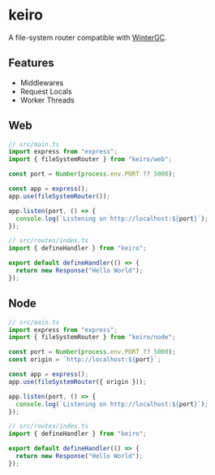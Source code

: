 # keiro

A file-system router compatible with [WinterGC](https://wintercg.org/).

## Features

- Middlewares
- Request Locals
- Worker Threads

## Web

```ts
// src/main.ts
import express from "express";
import { fileSystemRouter } from "keiro/web";

const port = Number(process.env.PORT ?? 5000);

const app = express();
app.use(fileSystemRouter());

app.listen(port, () => {
  console.log(`Listening on http://localhost:${port}`);
});

// src/routes/index.ts
import { defineHandler } from "keiro";

export default defineHandler(() => {
  return new Response("Hello World");
});
```

## Node

```ts
// src/main.ts
import express from "express";
import { fileSystemRouter } from "keiro/node";

const port = Number(process.env.PORT ?? 5000);
const origin = `http://localhost:${port}`;

const app = express();
app.use(fileSystemRouter({ origin }));

app.listen(port, () => {
  console.log(`Listening on http://localhost:${port}`);
});

// src/routes/index.ts
import { defineHandler } from "keiro";

export default defineHandler(() => {
  return new Response("Hello World");
});
```
